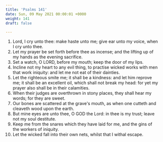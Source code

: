 ```yaml
---
title: 'Psalms 141'
date: Sun, 09 May 2021 00:00:01 +0000
weight: 141
draft: false
  
---
```


1. Lord, I cry unto thee: make haste unto me; give ear unto my voice, when I cry unto thee.
2. Let my prayer be set forth before thee as incense; and the lifting up of my hands as the evening sacrifice.
3. Set a watch, O LORD, before my mouth; keep the door of my lips.
4. Incline not my heart to any evil thing, to practise wicked works with men that work iniquity: and let me not eat of their dainties.
5. Let the righteous smite me; it shall be a kindness: and let him reprove me; it shall be an excellent oil, which shall not break my head: for yet my prayer also shall be in their calamities.
6. When their judges are overthrown in stony places, they shall hear my words; for they are sweet.
7. Our bones are scattered at the grave's mouth, as when one cutteth and cleaveth wood upon the earth.
8. But mine eyes are unto thee, O GOD the Lord: in thee is my trust; leave not my soul destitute.
9. Keep me from the snares which they have laid for me, and the gins of the workers of iniquity.
10. Let the wicked fall into their own nets, whilst that I withal escape.
